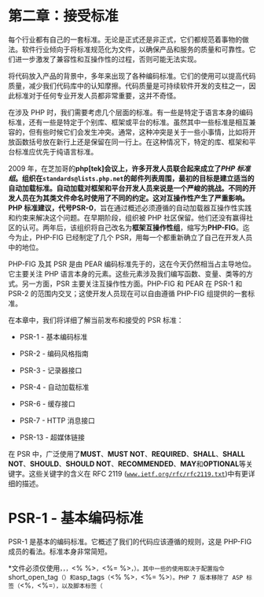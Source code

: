 # 第二章：接受标准

每个行业都有自己的一套标准。无论是正式还是非正式，它们都规范着事物的做法。软件行业倾向于将标准规范化为文件，以确保产品和服务的质量和可靠性。它们进一步激发了兼容性和互操作性的过程，否则可能无法实现。

将代码放入产品的背景中，多年来出现了各种编码标准。它们的使用可以提高代码质量，减少我们代码库中的认知摩擦。代码质量是可持续软件开发的支柱之一，因此标准对于任何专业开发人员都非常重要，这并不奇怪。

在涉及 PHP 时，我们需要考虑几个层面的标准。有一些是特定于语言本身的编码标准，还有一些是特定于个别库、框架或平台的标准。虽然其中一些标准是相互兼容的，但有些时候它们会发生冲突。通常，这种冲突是关于一些小事情，比如将开放函数括号放在新行上还是保留在同一行上。在这种情况下，特定的库、框架和平台标准应优先于纯语言标准。

2009 年，在芝加哥的**php[tek]**会议上，许多开发人员联合起来成立了*PHP 标准组*。组织在`standards@lists.php.net`的邮件列表周围，最初的目标是建立适当的自动加载标准。自动加载对框架和平台开发人员来说是一个严峻的挑战。不同的开发人员在为其类文件命名时使用了不同的约定。这对互操作性产生了严重影响。**PHP 标准建议**，代号**PSR-0**，旨在通过概述必须遵循的自动加载器互操作性实践和约束来解决这个问题。在早期阶段，组织被 PHP 社区保留。他们还没有赢得社区的认可。两年后，该组织将自己改名为**框架互操作性组**，缩写为**PHP-FIG**。迄今为止，PHP-FIG 已经制定了几个 PSR，用每一个都重新确立了自己在开发人员中的地位。

PHP-FIG 及其 PSR 是由 PEAR 编码标准先于的，这在今天仍然相当占主导地位。它主要关注 PHP 语言本身的元素。这些元素涉及我们编写函数、变量、类等的方式。另一方面，PSR 主要关注互操作性方面。PHP-FIG 和 PEAR 在 PSR-1 和 PSR-2 的范围内交叉；这使开发人员现在可以自由遵循 PHP-FIG 组提供的一套标准。

在本章中，我们将详细了解当前发布和接受的 PSR 标准：

+   PSR-1 - 基本编码标准

+   PSR-2 - 编码风格指南

+   PSR-3 - 记录器接口

+   PSR-4 - 自动加载标准

+   PSR-6 - 缓存接口

+   PSR-7 - HTTP 消息接口

+   PSR-13 - 超媒体链接

在 PSR 中，广泛使用了**MUST**、**MUST NOT**、**REQUIRED**、**SHALL**、**SHALL NOT**、**SHOULD**、**SHOULD NOT**、**RECOMMENDED**、**MAY**和**OPTIONAL**等关键字。这些关键字的含义在 RFC 2119 ([`www.ietf.org/rfc/rfc2119.txt`](http://www.ietf.org/rfc/rfc2119.txt))中有更详细的描述。

# PSR-1 - 基本编码标准

PSR-1 是基本的编码标准。它概述了我们的代码应该遵循的规则，这是 PHP-FIG 成员的看法。标准本身非常简短。

*文件必须仅使用<?php 和<?=标签。* 一度，PHP 支持几种不同的标签（`<?php ?>`，`<? ?>`，`<?= ?>`，`<% %>`，`<%= %>`，`<script language="php"></script>`）。其中一些的使用取决于配置指令`short_open_tag`（`<? ?>`）和`asp_tags`（`<% %>`，`<%= %>`）。PHP 7 版本移除了 ASP 标签（`<%`，`<%=`），以及脚本标签（`<script language="php">`）。现在建议只使用`<?php ?>`和`<?= ?>`标签，以最大程度地提高兼容性。

*文件必须仅使用 UTF-8 而不带 BOM 的 PHP 代码。* **字节顺序标记**（**BOM**）是一个 Unicode 字符，U+FEFF 字节顺序标记（BOM），出现在文档的开头。正确使用时，BOM 是不可见的。HTML5 浏览器需要识别 UTF-8 BOM，并使用它来检测页面的编码。另一方面，PHP 可能会遇到 BOM 的问题。位于文件开头的 BOM 会导致页面在解释头命令之前开始输出，从而与 PHP 头部发生冲突。

*文件应该声明符号（类、函数、常量等），或者引起副作用（例如生成输出、更改.ini 设置等），但不应该两者兼而有之。* PHP 的简单性往往成为其弊端。在使用时，这种语言非常宽松。我们可以轻松地从一个空白文件开始，在其中编写整个应用程序。这意味着有数十个不同的类、函数、常量、变量、包含、需要和其他指令，都堆叠在一起。虽然这对于快速原型设计可能会很方便，但在构建应用程序时绝不是一个应该采取的方法。

以下代码行演示了一个要避免的示例：

```php
<?php

// side effect: change ini settings
ini_set('error_reporting', E_ALL);

// side effect: loads a file
include 'authenticate.php';

// side effect: generates output
echo "<h1>Hello</h1>";

// declaration
function log($msg)
{
  // body
}

```

以下代码行演示了一个要遵循的示例：

```php
<?php

// declaration
function log()
{
  // body
}

// conditional declaration is *not* a side effect
if (!function_exists('hello')) {
 function hello($msg)
 {
   // body
 }
}

```

*命名空间和类必须遵循自动加载 PSR：[PSR-0，PSR-4]。* 自动加载在 PHP 中扮演着重要的角色。这个概念通过从各种文件中自动拉入我们的类和函数，减少了对 require 结构的使用。默认情况下，语言本身提供了`__autoload()`和`spl_autoload_register()`函数来协助实现这一点。PHP-FIG 小组制定了两个自动加载标准。PSR-0 标准是第一个发布的 PSR，很快就被许多 PHP 框架广泛采用。截至 2014 年 10 月，PSR-0 已被标记为弃用，留下 PSR-4 作为替代方案。我们将在稍后更详细地介绍 PSR-4。目前，可以说，从 PHP 5.3 开始编写的代码必须使用正式的命名空间。

以下代码行演示了一个要避免的示例：

```php
<?php

class Foggyline_User_Model
{
  // body
}

```

以下代码行演示了一个要遵循的示例：

```php
<?php

namespace Foggyline\Model;

class User 
{
  // body
}

```

*类名必须使用* **StudlyCaps***.* 类名，有时包括多个单词。例如，负责 XML 解析的类。合理地，我们可能称之为`Xml_Parser`，`XmlParser`，`XML_Parser`，`XMLParser`或类似的组合。有许多不同的规则用于将多个单词压缩在一起，以提高代码的可读性，例如驼峰命名法、短横线命名法、下划线命名法等。这个标准提倡使用 StudlyCaps，其中字母的大写方式是任意的。它们类似于，但可能以更随机的方式进行。

以下代码行演示了一个要避免的示例：

```php
<?php

class xmlParser 
{
  // body
}

class XML_Parser 
{
  // body
}

```

以下代码行演示了一个要遵循的示例：

```php
<?php

class XmlParser 
{
  // body
}

class XMLParser 
{
  // body
}

```

类常量必须以大写字母和下划线分隔符声明。PHP 系统有两种常量，一种是在类外部定义的，使用 define 结构定义，另一种是在类内部定义的。鉴于常量代表不可变的变量，它们的名称应该突出显示。这个标准明确规定任何类常量名称都应该完全大写。然而，它避免了对属性名称的任何建议。只要我们保持一致，我们可以自由使用以下任何组合（$StudlyCaps，$camelCase 或$under_score）。

以下代码行演示了一个要避免的例子：

```php
<?php

class XmlParser 
{
  public const APPVERSION = 1.2;
  private const app_package = 'net.foggyline.xml.parser';
  protected const appLicence = 'OSL';
}

```

以下代码行演示了一个要避免的例子：

```php
<?php

class XmlParser 
{
  public const APP_VERSION = 1.2;
  private const APP_PACKAGE = 'net.foggyline.xml.parser';
  protected const APP_LICENCE = 'OSL';
}

```

方法名必须以 camelCase 声明。类中的函数称为方法。这里的命名模式与前面提到的 StudlyCaps 不同，它使用较少武断的 camelCase。更具体地说，使用小写的 camelCase，这意味着方法名以小写字母开头。

以下代码行演示了一个要避免的例子：

```php
<?php

class User 
{
  function say_hello($name) { /* … */ }
  function Pay($salary) { /* … */ }
  function RegisterBankAccount($account) { /* … */ }
}

```

以下代码行演示了一个要避免的例子：

```php
<?php

class User 
{
  function sayHello($name) { /* … */ }
  function pay($salary) { /* … */ }
  function registerBankAccount($account) { /* … */ }
}

```

官方的完整的 PSR-1 基本编码标准指南可在[`www.php-fig.org/psr/psr-1/`](http://www.php-fig.org/psr/psr-1/)上找到。

# PSR-2 - 编码风格指南

PSR-2 是 PSR-1 的扩展。这意味着在谈论 PSR-2 时，PSR-1 标准在某种程度上是隐含的。不同之处在于，PSR-2 扩展了基本的类和函数格式，通过列举一组规则来格式化 PHP 代码。所述的样式规则源自 PFP-FIG 成员项目之间的共同相似之处。

代码必须遵循编码风格指南 PSR（PSR-1）。可以说每个 PSR-2 代码都隐含地符合 PSR-1。

代码必须使用 4 个空格进行缩进，而不是制表符。空格与制表符的困境在编程世界中已经存在很久了。有些人 PHP-FIG 组投票使用空格，而 4 个空格代表通常的单个制表符缩进。空格胜过制表符的好处在于一致性。而制表符可能会根据环境显示为不同数量的列，单个空格始终是一个列。虽然这可能不是最令人信服的论点，但标准继续说 4 个空格构成一个单独的缩进。可以将其视为曾经单个缩进的 4 个空格。大多数现代 IDE 编辑器，如 PhpStorm，现在都会自动处理这个问题。

行长度不得有硬限制；软限制必须为 120 个字符；行应为 80 个字符或更少。80 个字符的行长度论点与编程本身一样古老。1928 年设计的 IBM 穿孔卡每行有 80 列，每列有 12 个穿孔位置，每列一个字符。这种每行 80 个字符的设计选择后来传递给基于字符的终端。尽管显示设备的进步远远超出了这些限制，但即使在今天，一些命令提示仍然设置为 80 列。这个标准基本上是说，虽然我们可以使用任何长度，但最好保持在 80 个字符以下。

在命名空间声明后必须有一个空行，并且在使用声明块后必须有一个空行。虽然这不是语言本身强加的技术要求，但标准要求如此。这个要求本身更多是为了美观。结果使用对代码可读性更好。

以下代码行演示了一个要避免的例子：

```php
<?php
namespace Foggyline\User\Model;
use Foggyline\User\Model\Director;

class Employee 
{
}

```

以下代码行演示了一个要避免的例子：

```php
<?php
namespace Foggyline\User\Model;
use Foggyline\User\Model\Director;

class Employee 
{
}

```

类的大括号必须放在下一行，而右括号必须放在主体的下一行。同样，这不是语言的技术要求，而是美学上的要求。

以下代码行演示了一个要避免的例子：

```php
<?php

class Employee {
  // body
}

```

以下代码行演示了一个要避免的示例：

```php
<?php

class Employee 
{
  // body
}

```

*方法的左花括号必须放在下一行，右花括号必须放在主体的下一行。*再次强调，这只是一种对代码格式的要求，实际上并不是语言本身强加的。

以下代码行演示了一个要避免的示例：

```php
<?php

class Employee {
  public function pay() {
    // body
  }
}

```

以下代码行演示了一个要避免的示例：

```php
<?php

class Employee 
{
  public function pay()
  {
    // body
  }
}

```

*所有属性和方法都必须声明可见性；抽象和最终必须在可见性之前声明；静态必须在可见性之后声明。*可见性只是官方称为**访问修饰符**的一种简写。PHP 中的类方法可以使用多个访问修饰符。在这种情况下，访问修饰符的顺序并不重要；我们可以轻松地说`abstract public function`和`public abstract function`或`final public function`和`public final function`。当我们将`static`访问修饰符添加到混合中时，情况也是一样的，我们实际上可能在单个方法上有三种不同的访问修饰符。这个标准明确规定了如果使用`abstract`和`final`修饰符，需要首先设置它们，而如果使用`static`修饰符，需要跟在`public`和`private`修饰符后面。

以下代码块演示了一个要避免的示例：

```php
<?php

abstract class User
{
  public function func1()
  {
    // body
  }

  private function func2()
  {
    // body
  }

  protected function func3()
  {
    // body
  }

  public static abstract function func4();

  static public final function func5()
  {
    // body
  }
}

class Employee extends User
{
  public function func4()
  {
    // body
  }
}

```

以下代码块演示了一个要避免的示例：

```php
<?php

abstract class User
{
  public function func1()
  {
    // body
  }

  private function func2()
  {
    // body
  }

  protected function func3()
  {
    // body
  }

  abstract public static function func4();

  final public static function func5()
  {
    // body
  }
}

class Employee extends User
{
  public static function func4()
  {
    // body
  }
}

```

*控制结构关键字后必须有一个空格；方法和函数调用不得有。*这只是一种对代码可读性的影响较大的要求。

以下代码行演示了一个要避免的示例：

```php
<?php

class Logger
{
  public function log($msg, $code)
  {
    if($code >= 500) {
      // logic
    }
  }
}

```

以下代码行演示了一个要避免的示例：

```php
<?php

class Logger
{
  public function log($msg, $code)
  {
    if ($code >= 500)
    {

    }
  }
}

```

*控制结构的左花括号必须放在同一行，右花括号必须放在主体的下一行。*

以下代码块演示了一个要避免的示例：

```php
<?php

class Logger
{
  public function log($msg, $code)
  {
    if ($code === 500)
    {
      // logic
    }
    elseif ($code === 600)
    {
      // logic
    }
    elseif ($code === 700)
    {
      // logic
    }
    else
    {
      // logic
    }
  }
}

```

以下代码块演示了一个要避免的示例：

```php
<?php

class Logger
{
  public function log($msg, $code)
  {
    if ($code === 500) {
      // logic
    } elseif ($code === 600) {
      // logic
    } elseif ($code === 700) {
      // logic
    } else {
      // logic
    }
  }
}

```

*控制结构的左括号后面不得有空格，控制结构的右括号前面不得有空格。*这里可能有点令人困惑，因为之前我们看到标准强制使用空格来缩进而不是制表符。这意味着我们将在右括号之前有空格。然而，在右括号处应该只有足够的空格来表示实际的缩进，而不是更多。

演示了一个要避免的示例（注意第 7 行，在左花括号后面有一个空格）：

![](img/2aab1815-76f4-4efd-8201-1109cdbd24ff.png)

演示了一个要避免的示例：

![](img/a86bc8b6-a227-41b7-aaf3-520416bc1094.png)官方的完整*PSR-2 编码风格*指南可在[`www.php-fig.org/psr/psr-2/`](http://www.php-fig.org/psr/psr-2/)上找到。

# PSR-3 - 记录器接口

记录不同类型的事件是应用程序的常见做法。虽然一个应用程序可能将这些类型的事件分类为错误、信息事件和警告，但其他应用程序可能会引入更复杂的严重性级别记录。日志消息本身的实际格式也是如此。可以说每个应用程序可能都有自己的日志记录机制。这阻碍了互操作性。

PSR-3 标准旨在通过定义实际记录器接口的标准来解决这个问题。这样一个标准化的接口使我们能够以简单和通用的方式编写 PHP 应用程序日志。

*syslog 协议*（RFC 5424），由**互联网工程任务组**（**IETF**）定义，区分了以下八个严重级别：

+   `紧急`：这表示系统无法使用

+   `警报`：这表示必须立即采取行动

+   `严重`：这表示严重条件

+   `错误`：这表示错误条件

+   `警告`：这表示警告条件

+   `注意`：这表示正常但重要的条件

+   `信息`：这表示信息消息

+   `调试`：这表示调试级别的消息

PSR-3 标准建立在 RFC 5424 之上，通过指定`LoggerInterface`，为八个严重级别中的每一个公开了一个特殊方法，如下所示：

```php
<?php

interface LoggerInterface
{
  public function emergency($message, array $context = array());
  public function alert($message, array $context = array());
  public function critical($message, array $context = array());
  public function error($message, array $context = array());
  public function warning($message, array $context = array());
  public function notice($message, array $context = array());
  public function info($message, array $context = array());
  public function debug($message, array $context = array());
  public function log($level, $message, array $context = array());
}

```

我们还可以注意到第九个`log()`方法，其签名与前八个不同。`log()`方法更像是一个便利方法，其级别参数需要指示八个严重级别中的一个。调用此方法必须与调用特定级别的方法具有相同的结果。每个方法都接受一个字符串作为`$message`，或者具有`__toString()`方法的对象。尝试使用未知严重级别调用这些方法必须抛出`Psr\Log\InvalidArgumentException`。

`$message`字符串可能包含一个或多个占位符，接口实现者可能将其与传递到`$context`字符串中的键值参数进行插值，如下面的抽象示例所示：

```php
<?php

//...
$message = "User {email} created, with role {role}.";
//...
$context = array('email' => ‘john@mail.com', ‘role’ => 'CUSTOMER');
//...

```

不需要深入实现细节，可以说 PSR-3 是一个简单的标准，用于对记录器机制的重要角色进行排序。使用记录器接口，我们不必依赖特定的记录器实现。我们可以在应用程序代码中对`LoggerInterface`进行类型提示，以获取符合 PSR-3 的记录器。

如果我们在项目中使用**Composer**，我们可以很容易地将`psr/log`包包含到其中。这将使我们能够以以下一种方式之一将符合 PSR 标准的记录器集成到我们的项目中：

+   实现`LoggerInterface`接口并定义其所有方法

+   继承`AbstractLogger`类并定义`log`方法

+   使用`LoggerTrait`并定义`log`方法

然而，使用现有的 Composer 包，如`monolog/monolog`或`katzgrau/klogger`，并完全避免编写自己的记录器实现会更容易。

*Monolog*项目是一个流行且强大的 PHP 库的很好的例子，它实现了 PSR-3 记录器接口。它可以用于将日志发送到文件、套接字、收件箱、数据库和各种网络服务。官方的完整的*PSR-3: Logger Interface*指南可在[`www.php-fig.org/psr/psr-3/`](http://www.php-fig.org/psr/psr-3/)上找到。

# PSR-4 - 自动加载标准

迄今为止，PHP-FIG 小组已发布了两个自动加载标准。在 PSR-4 之前是 PSR-0。这是 PHP-FIG 小组发布的第一个标准。其类命名具有与更旧的 PEAR 标准对齐的某些向后兼容特性。而每个层次的分隔符都是用单个下划线，表示伪命名空间和目录结构。然后，PHP 5.3 发布了官方的命名空间支持。PSR-0 允许同时使用旧的 PEAR 下划线模式和新的命名空间表示法。允许一段时间使用下划线来进行过渡，促进了命名空间的采用。很快，Composer 出现了。

Composer 是一个流行的 PHP 依赖管理器，通过将包和库安装在项目的`vendor/`目录中来处理它们。

使用 Composer 的`vendor/`目录哲学，没有像 PEAR 那样的单一主目录用于 PHP 源代码。PSR-0 成为瓶颈，并于 2014 年 10 月被标记为废弃。

PSR-4 是目前推荐的自动加载标准。

根据 PSR-4，完全限定的类名现在具有如下示例所示的形式：

```php
\<NamespaceName>(\<SubNamespaceNames>)*\<ClassName>

```

这里的术语*class*不仅指类。它还指*interfaces*、*traits*和其他类似的结构。

为了将其放入上下文中，让我们来看一下从*Magento 2*商业平台中摘取的部分类代码，如下所示：

```php
<?php

namespace Magento\Newsletter\Model;

use Magento\Customer\Api\AccountManagementInterface;
use Magento\Customer\Api\CustomerRepositoryInterface;

class Subscriber extends \Magento\Framework\Model\AbstractModel
{
  // ...

  public function __construct(
    \Magento\Framework\Model\Context $context,
    \Magento\Framework\Registry $registry,
    \Magento\Newsletter\Helper\Data $newsletterData,
    \Magento\Framework\App\Config\ScopeConfigInterface $scopeConfig,
    \Magento\Framework\Mail\Template\TransportBuilder
      $transportBuilder,
    \Magento\Store\Model\StoreManagerInterface $storeManager,
    \Magento\Customer\Model\Session $customerSession,
    CustomerRepositoryInterface $customerRepository,
      AccountManagementInterface $customerAccountManagement,
    \Magento\Framework\Translate\Inline\StateInterface
      $inlineTranslation,
    \Magento\Framework\Model\ResourceModel\AbstractResource
      $resource = null,
    \Magento\Framework\Data\Collection\AbstractDb
      $resourceCollection = null,
    array $data = []
  ) {
   // ...
  }

  // ...
}

```

前面的`Subscriber`类定义在`vendor\Magento\module-newsletter\Model\`中的`Subscriber.php`文件中，相对于*Magento*项目的根目录。我们可以看到`__construct`使用了各种完全分类的类名。Magento 平台在其代码库中到处都有这种强大的构造函数，这是因为它处理依赖注入的方式。我们可以想象，如果没有统一的自动加载标准，需要手动单独`require`所有这些类所需的额外代码量。

PSR-4 标准还规定，自动加载程序实现不能抛出异常或引发任何级别的错误。这是为了确保可能的多个自动加载程序不会相互破坏。

官方的完整*PSR-4：自动加载程序标准*指南可在[`www.php-fig.org/psr/psr-4/`](http://www.php-fig.org/psr/psr-4/)上找到。

# PSR-6 - 缓存接口

性能问题一直是应用程序开发中的热门话题。性能不佳的应用程序可能会对财务产生严重影响。早在 2007 年，亚马逊报告称[`www.amazon.com/`](https://www.amazon.com/)加载时间增加了 100 毫秒，销售额减少了 1%。几项研究还表明，将近一半的用户可能会在页面加载时间超过 3 秒时放弃网站。为了解决性能问题，我们需要研究缓存解决方案。

浏览器和服务器都允许缓存各种资源，如图像、网页、CSS/JS 文件。然而，有时这还不够，因为我们需要能够在应用程序级别控制各种其他位的缓存，比如对象本身。随着时间的推移，各种库推出了它们自己的缓存解决方案。这让开发人员感到困难，因为他们需要在其代码中实现特定的缓存解决方案。这使得以后很难轻松更改缓存实现。

为了解决这些问题，PHP-FIG 小组提出了 PSR-6 标准。

该标准定义了两个主要接口，`CacheItemPoolInterface`和`CacheItemInterface`，用于处理**Pool**和**Items**。池表示缓存系统中的项目集合。而项目表示存储在池中的单个**键**/值对。键部分充当唯一标识符，因此必须是不可变的。

以下代码片段反映了 PSR-6 `CacheItemInterface` 的定义：

```php
<?php

namespace Psr\Cache;

interface CacheItemInterface
{
  public function getKey();
  public function get();
  public function isHit();
  public function set($value);
  public function expiresAt($expiration);
  public function expiresAfter($time);
}

```

以下代码片段反映了 PSR-6 `CacheItemPoolInterface` 的定义：

```php
<?php

namespace Psr\Cache;

interface CacheItemPoolInterface
{
  public function getItem($key);
  public function getItems(array $keys = array());
  public function hasItem($key);
  public function clear();
  public function deleteItem($key);
  public function deleteItems(array $keys);
  public function save(CacheItemInterface $item);
  public function saveDeferred(CacheItemInterface $item);
  public function commit();
}

```

实现 PSR-6 标准的库必须支持以下可序列化的 PHP 数据类型：

+   字符串

+   整数

+   浮点数

+   布尔值

+   空值

+   数组

+   对象

复合结构，如数组和对象，总是棘手的。标准规定，必须支持任意深度的索引、关联和多维数组。由于 PHP 中的数组不一定是单一数据类型，这是需要小心的地方。对象可能利用 PHP 的`Serializable`接口、`__sleep()`或`__wakeup()`魔术方法，或类似的语言功能。重要的是，传递给实现 PSR-6 的库的任何数据都应该如传递时一样返回。

通过 Composer 可以获得几种 PSR-6 缓存实现，它们都支持标签。以下是最受欢迎的一些缓存实现的部分列表：

+   `cache/filesystem-adapter`：使用文件系统

+   `cache/array-adapter`：使用 PHP 数组

+   `cache/memcached-adapter`：使用 Memcached

+   `cache/redis-adapter`：使用 Redis

+   `cache/predis-adapter`：使用 Redis（Predis）

+   `cache/void-adapter`：使用 Void

+   `cache/apcu-adapter`：使用 APCu

+   `cache/chain-adapter`：使用链

+   `cache/doctrine-adapter`：使用 Doctrine

我们可以通过使用`Composer require new/package`轻松地将这些缓存库中的任何一个添加到我们的项目中。PSR-6 的兼容性使我们能够在项目中轻松地交换这些库，而无需更改任何代码。

*Redis*是一个开源的内存数据结构存储，用作数据库、缓存和消息代理。它在 PHP 开发人员中非常受欢迎作为缓存解决方案。官方*Redis*页面可在[`redis.io/`](https://redis.io/)找到。官方的完整*PSR-6：缓存接口*指南可在[`www.php-fig.org/psr/psr-6/`](http://www.php-fig.org/psr/psr-6/)找到。

# PSR-7 - HTTP 消息接口

HTTP 协议已经存在了相当长的时间。它的发展始于 1989 年，由 CERN 的 Tim Berners-Lee 发起。多年来，**互联网工程任务组**（**IETF**）和**万维网联盟**（**W3C**）为其定义了一系列标准，称为**请求评论**（**RFCs**）。HTTP/1.1 的第一个定义出现在 1997 年的 RFC 2068 中，后来在 1999 年被 RFC 2616 废弃。十多年后，HTTP/2 在 2015 年被标准化。尽管 HTTP/2 现在得到了主要 Web 服务器的支持，但 HTTP/1.1 仍然被广泛使用。

底层的 HTTP 通信归结为请求和响应，通常称为**HTTP 消息**。这些消息被抽象出来，形成了 Web 开发的基础，因此对每个 Web 应用程序开发人员都很重要。虽然 RFC 7230、RFC 7231 和 RFC 3986 规定了 HTTP 本身的细节，但 PSR-7 描述了根据这些 RFC 表示 HTTP 消息的常见接口。

PSR-7 总共定义了以下七个接口：

+   `Psr\Http\Message\MessageInterface`

+   `Psr\Http\Message\RequestInterface`

+   `Psr\Http\Message\ServerRequestInterface`

+   `Psr\Http\Message\ResponseInterface`

+   `Psr\Http\Message\StreamInterface`

+   `Psr\Http\Message\UriInterface`

+   `Psr\Http\Message\UploadedFileInterface`

它们可以通过 Composer 作为`psr/http-message`包的一部分获取。

以下代码块反映了 PSR-7 `Psr\Http\Message\MessageInterface` 的定义：

```php
<?php   namespace Psr\Http\Message;   interface MessageInterface {
  public function getProtocolVersion();
  public function withProtocolVersion($version);
  public function getHeaders();
  public function hasHeader($name);
  public function getHeader($name);
  public function getHeaderLine($name);
  public function withHeader($name, $value);
  public function withAddedHeader($name, $value);
  public function withoutHeader($name);
  public function getBody();
  public function withBody(StreamInterface $body); }

```

前面的`MessageInterface`方法适用于请求和响应类型的消息。消息被认为是不可变的。实现`MessageInterface`接口的类需要通过为每个改变消息状态的方法调用返回一个新的消息实例来确保这种不可变性。

以下代码块反映了 PSR-7 `Psr\Http\Message\RequestInterface` 的定义：

```php
<?php namespace Psr\Http\Message; interface RequestInterface extends MessageInterface {
  public function getRequestTarget();
  public function withRequestTarget($requestTarget);
  public function getMethod();
  public function withMethod($method);
  public function getUri();
  public function withUri(UriInterface $uri, $preserveHost = false); }

```

`RequestInterface`接口扩展了`MessageInterface`，作为对外的客户端请求的表示。与前面提到的消息一样，请求也被认为是不可变的。这意味着相同的类行为适用。如果类方法要改变请求状态，需要为每个这样的方法调用返回新的请求实例。

以下`Psr\Http\Message\ServerRequestInterface`定义反映了 PSR-7 标准：

```php
<?php

namespace Psr\Http\Message;

interface ServerRequestInterface extends RequestInterface
{
  public function getServerParams();
  public function getCookieParams();
  public function withCookieParams(array $cookies);
  public function getQueryParams();
  public function withQueryParams(array $query);
  public function getUploadedFiles();
  public function withUploadedFiles(array $uploadedFiles);
  public function getParsedBody();
  public function withParsedBody($data);
  public function getAttributes();
  public function getAttribute($name, $default = null);
  public function withAttribute($name, $value);
  public function withoutAttribute($name);
}

```

`ServerRequestInterface`的实现作为对内的服务器端 HTTP 请求的表示。它们也被认为是不可变的；这意味着与前面提到的状态改变方法相同的规则适用。

以下代码片段反映了 PSR-7 `Psr\Http\Message\ResponseInterface` 的定义：

```php
<?php

namespace Psr\Http\Message;

interface ResponseInterface extends MessageInterface
{
  public function getStatusCode();
  public function withStatus($code, $reasonPhrase = '');
  public function getReasonPhrase();
}

```

只定义了三种方法，`ResponseInterface`的实现作为对外的服务器端响应的表示。这些类型的消息也被认为是不可变的。

以下代码片段反映了 PSR-7 `Psr\Http\Message\StreamInterface` 的定义：

```php
<?php

namespace Psr\Http\Message;

interface StreamInterface
{
  public function __toString();
  public function close();
  public function detach();
  public function getSize();
  public function tell();
  public function eof();
  public function isSeekable();
  public function seek($offset, $whence = SEEK_SET);
  public function rewind();
  public function isWritable();
  public function write($string);
  public function isReadable();
  public function read($length);
  public function getContents();
  public function getMetadata($key = null);
}

```

`StreamInterface`提供了一个包装器，包括对整个流进行序列化为字符串的常见 PHP 流操作。

以下代码片段反映了 PSR-7 `Psr\Http\Message\UriInterface` 的定义：

```php
<?php

namespace Psr\Http\Message;

interface UriInterface
{
  public function getScheme();
  public function getAuthority();
  public function getUserInfo();
  public function getHost();
  public function getPort();
  public function getPath();
  public function getQuery();
  public function getFragment();
  public function withScheme($scheme);
  public function withUserInfo($user, $password = null);
  public function withHost($host);
  public function withPort($port);
  public function withPath($path);
  public function withQuery($query);
  public function withFragment($fragment);
  public function __toString();
}

```

这里的`UriInterface`接口表示了根据 RFC 3986 的 URI。接口方法强制实现者提供 URI 对象的大多数常见操作的方法。URI 对象的实例也被认为是不可变的。

以下代码片段反映了 PSR-7 `Psr\Http\Message\UploadedFileInterface` 的定义：

```php
<?php

namespace Psr\Http\Message;

interface UploadedFileInterface
{
  public function getStream();
  public function moveTo($targetPath);
  public function getSize();
  public function getError();
  public function getClientFilename();
  public function getClientMediaType();
}

```

`UploadedFileInterface` 接口代表通过 HTTP 请求上传的文件，这是 Web 应用程序的常见角色。少数方法强制类实现覆盖文件上执行的最常见操作。与之前的所有接口一样，类的实现需要确保对象的不可变性。

*Guzzle* 是一个流行的符合 PSR-7 标准的 HTTP 客户端库，它可以轻松处理请求、响应和流。它可以在[`github.com/guzzle/guzzle`](https://github.com/guzzle/guzzle)获取，也可以作为 Composer `guzzlehttp/guzzle` 包获取。官方的完整的*PSR-7: HTTP 消息接口*指南可以在[`www.php-fig.org/psr/psr-7/`](http://www.php-fig.org/psr/psr-7/)获取。

# PSR-13 - 超媒体链接

超媒体链接是任何 Web 应用程序的重要组成部分，无论是 HTML 还是 API 格式。至少，每个超媒体链接都包括一个代表目标资源的 URI 和一个定义目标资源与源资源关系的关系。目标链接必须是绝对 URI 或相对 URI，由 RFC 5988 定义，或者可能是由 RFC 6570 定义的 URI 模板。

PSR-13 标准定义了一系列接口，概述了一个常见的超媒体格式以及表示这些格式之间链接的方法：

+   `Psr\Link\LinkInterface`

+   `Psr\Link\EvolvableLinkInterface`

+   `Psr\Link\LinkProviderInterface`

+   `Psr\Link\EvolvableLinkProviderInterface`

这些接口可以通过 Composer 作为`psr/link`包的一部分获取。

以下代码片段反映了 PSR-13 `Psr\Link\LinkInterface` 的定义，代表了一个单一的可读链接对象：

```php
<?php

namespace Psr\Link;

interface LinkInterface
{
  public function getHref();
  public function isTemplated();
  public function getRels();
  public function getAttributes();
}

```

以下代码片段反映了 PSR-13 `Psr\Link\LinkProviderInterface` 的定义，代表了一个单一的链接提供者对象：

```php
<?php

namespace Psr\Link;

interface LinkProviderInterface
{
  public function getLinks();
  public function getLinksByRel($rel);
}

```

以下代码片段反映了 PSR-13 `Psr\Link\EvolvableLinkInterface` 的定义，代表了一个单一的可发展链接值对象：

```php
<?php

namespace Psr\Link;

interface EvolvableLinkInterface extends LinkInterface
{
  public function withHref($href);
  public function withRel($rel);
  public function withoutRel($rel);
  public function withAttribute($attribute, $value);
  public function withoutAttribute($attribute);
}

```

以下代码片段反映了 PSR-13 `Psr\Link\EvolvableLinkProviderInterface` 的定义，代表了一个单一的可发展链接提供者值对象：

```php
<?php

namespace Psr\Link;

interface EvolvableLinkProviderInterface extends LinkProviderInterface
{
  public function withLink(LinkInterface $link);
  public function withoutLink(LinkInterface $link);
}

```

这意味着这些接口的对象实例表现出与 PSR-7 相同的行为。默认情况下，对象需要是不可变的。当对象状态需要改变时，该变化应该反映到一个新的对象实例中。由于 PHP 的写时复制行为，这对类来说很容易实现。

PHP 代码的写时复制行为是一个内置机制，PHP 会避免不必要的变量复制。直到一个或多个字节的变量被改变，变量才会被复制。

官方的完整的*PSR-13: 超媒体链接*指南可以在[`www.php-fig.org/psr/psr-13/`](http://www.php-fig.org/psr/psr-13/)获取。

# 总结

PHP-FIG 组通过其 PSR 解决了各种问题。其中一些关注代码的结构和可读性，其他则通过定义众多接口来增加互操作性。这些 PSR，直接或间接地，有助于提高我们项目和我们可能使用的第三方库的质量。RFC 2119 标准是每个 PSR 的共同基础。它消除了围绕 may、must、should 等词语描述标准的任何歧义。这确保了文档被阅读时与 PHP-FIG 的意图一致。虽然我们可能不会每天都接触到这些标准中的每一个，但在选择项目的库时，注意它们是值得的。符合标准的库，比如 Monolog，通常意味着更多的灵活性，因为我们可以在项目的后期轻松地在不同的库之间切换。

接下来，我们将研究错误处理和日志记录背后的配置选项、机制和库。
